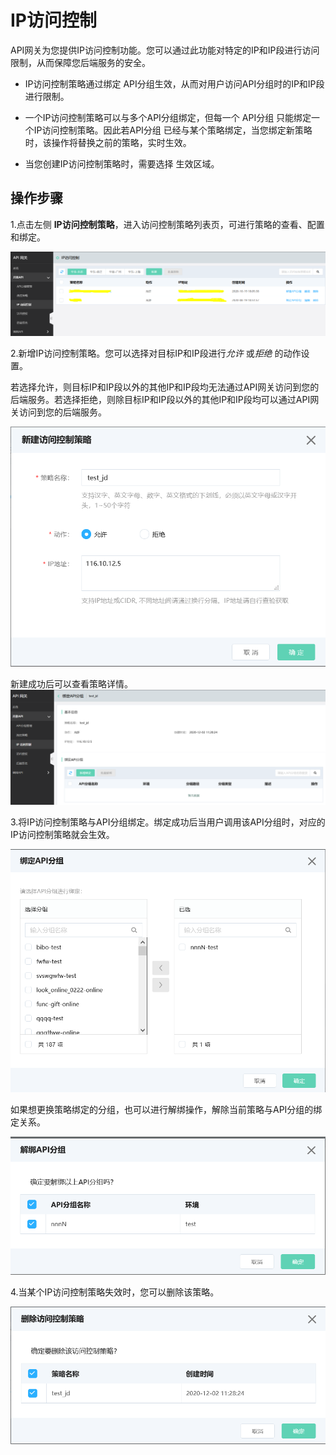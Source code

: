 # IP访问控制

API网关为您提供IP访问控制功能。您可以通过此功能对特定的IP和IP段进行访问限制，从而保障您后端服务的安全。

*  IP访问控制策略通过绑定 API分组生效，从而对用户访问API分组时的IP和IP段进行限制。

*  一个IP访问控制策略可以与多个API分组绑定，但每一个 API分组 只能绑定一个IP访问控制策略。因此若API分组 已经与某个策略绑定，当您绑定新策略时，该操作将替换之前的策略，实时生效。

*  当您创建IP访问控制策略时，需要选择 生效区域。



## 操作步骤


1.点击左侧 **IP访问控制策略**，进入访问控制策略列表页，可进行策略的查看、配置和绑定。

![IP访问控制策略列表页](../../../../../image/Internet-Middleware/API-Gateway/策略列表.png)


2.新增IP访问控制策略。您可以选择对目标IP和IP段进行*允许* 或*拒绝* 的动作设置。

若选择允许，则目标IP和IP段以外的其他IP和IP段均无法通过API网关访问到您的后端服务。若选择拒绝，则除目标IP和IP段以外的其他IP和IP段均可以通过API网关访问到您的后端服务。

![新增策略](../../../../../image/Internet-Middleware/API-Gateway/新建IP策略.png)


新建成功后可以查看策略详情。
![查看策略详情](../../../../../image/Internet-Middleware/API-Gateway/查看IP策略详情.png)


3.将IP访问控制策略与API分组绑定。绑定成功后当用户调用该API分组时，对应的IP访问控制策略就会生效。

![绑定API分组](../../../../../image/Internet-Middleware/API-Gateway/绑定API分组.png)


如果想更换策略绑定的分组，也可以进行解绑操作，解除当前策略与API分组的绑定关系。

![解绑API分组](../../../../../image/Internet-Middleware/API-Gateway/解绑API分组.png)


4.当某个IP访问控制策略失效时，您可以删除该策略。

![删除IP策略](../../../../../image/Internet-Middleware/API-Gateway/删除IP策略.png)




